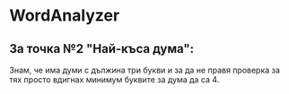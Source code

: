 # WordAnalyzer
## За точка №2 "Най-къса дума":
Знам, че има думи с дължина три букви и за да не правя проверка за тях просто вдигнах минимум буквите за дума да са 4.
